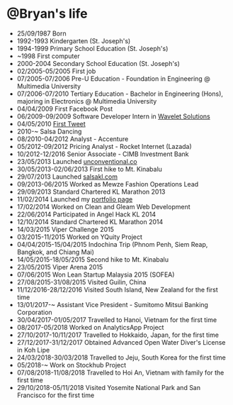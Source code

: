 @Bryan's life
===============

- 25/09/1987 Born
- 1992-1993 Kindergarten (St. Joseph's)
- 1994-1999 Primary School Education (St. Joseph's)
- ~1998 First computer
- 2000-2004 Secondary School Education (St. Joseph's)
- 02/2005-05/2005 First job
- 07/2005-07/2006 Pre-U Education - Foundation in Engineering @ Multimedia University
- 07/2006-07/2010 Tertiary Education - Bachelor in Engineering (Hons), majoring in Electronics @ Multimedia University
- 04/04/2009 First Facebook Post
- 06/2009-09/2009 Software Developer Intern in [Wavelet Solutions](https://wavelet.net)
- 04/05/2010 [First Tweet](https://twitter.com/bryanwongbh/status/13343536493)
- 2010-~ Salsa Dancing
- 08/2010-04/2012 Analyst - Accenture
- 05/2012-09/2012 Pricing Analyst - Rocket Internet (Lazada)
- 10/2012-12/2016 Senior Associate - CIMB Investment Bank
- 23/05/2013 Launched [unconventional.co](http://www.unconventional.co/)
- 30/05/2013-02/06/2013 First hike to Mt. Kinabalu
- 29/07/2013 Launched [salsakl.com](http://www.salsakl.com)
- 09/2013-06/2015 Worked as Mewze Fashion Operations Lead
- 29/09/2013 Standard Chartered KL Marathon 2013
- 11/02/2014 Launched my [portfolio page](http://www.bryanwongbh.com)
- 17/02/2014 Worked on Clean and Gleam Web Development
- 22/06/2014 Participated in Angel Hack KL 2014
- 12/10/2014 Standard Chartered KL Marathon 2014
- 14/03/2015 Viper Challenge 2015
- 03/2015-11/2015 Worked on YQuity Project
- 04/04/2015-15/04/2015 Indochina Trip (Phnom Penh, Siem Reap, Bangkok, and Chiang Mai)
- 14/05/2015-18/05/2015 Second hike to Mt. Kinabalu
- 23/05/2015 Viper Arena 2015
- 07/06/2015 Won Lean Startup Malaysia 2015 (SOFEA)
- 27/08/2015-31/08/2015 Visited Guilin, China
- 11/12/2016-28/12/2016 Visited South Island, New Zealand for the first time
- 13/01/2017-~ Assistant Vice President - Sumitomo Mitsui Banking Corporation
- 30/04/2017-01/05/2017 Travelled to Hanoi, Vietnam for the first time
- 08/2017-05/2018 Worked on AnalyticsApp Project
- 27/10/2017-10/11/2017 Travelled to Hokkaido, Japan, for the first time
- 27/12/2017-31/12/2017 Obtained Advanced Open Water Diver's License in Koh Lipe
- 24/03/2018-30/03/2018 Travelled to Jeju, South Korea for the first time
- 05/2018-~ Work on Stockhub Project
- 07/08/2018-11/08/2018 Travelled to Hoi An, Vietnam with family for the first time
- 29/10/2018-05/11/2018 Visited Yosemite National Park and San Francisco for the first time
